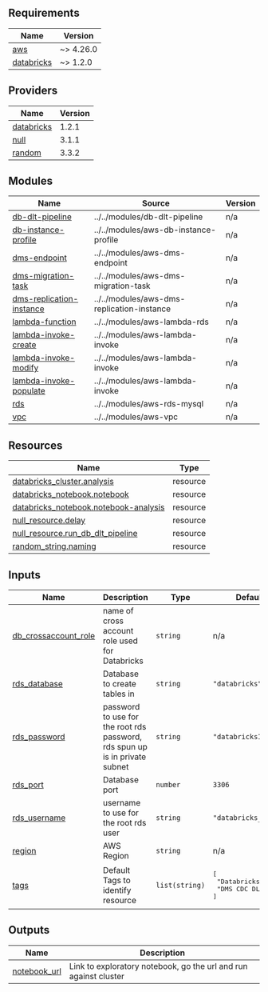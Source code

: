 <!-- BEGIN_TF_DOCS -->
## Requirements

| Name | Version |
|------|---------|
| <a name="requirement_aws"></a> [aws](#requirement\_aws) | ~> 4.26.0 |
| <a name="requirement_databricks"></a> [databricks](#requirement\_databricks) | ~> 1.2.0 |

## Providers

| Name | Version |
|------|---------|
| <a name="provider_databricks"></a> [databricks](#provider\_databricks) | 1.2.1 |
| <a name="provider_null"></a> [null](#provider\_null) | 3.1.1 |
| <a name="provider_random"></a> [random](#provider\_random) | 3.3.2 |

## Modules

| Name | Source | Version |
|------|--------|---------|
| <a name="module_db-dlt-pipeline"></a> [db-dlt-pipeline](#module\_db-dlt-pipeline) | ../../modules/db-dlt-pipeline | n/a |
| <a name="module_db-instance-profile"></a> [db-instance-profile](#module\_db-instance-profile) | ../../modules/aws-db-instance-profile | n/a |
| <a name="module_dms-endpoint"></a> [dms-endpoint](#module\_dms-endpoint) | ../../modules/aws-dms-endpoint | n/a |
| <a name="module_dms-migration-task"></a> [dms-migration-task](#module\_dms-migration-task) | ../../modules/aws-dms-migration-task | n/a |
| <a name="module_dms-replication-instance"></a> [dms-replication-instance](#module\_dms-replication-instance) | ../../modules/aws-dms-replication-instance | n/a |
| <a name="module_lambda-function"></a> [lambda-function](#module\_lambda-function) | ../../modules/aws-lambda-rds | n/a |
| <a name="module_lambda-invoke-create"></a> [lambda-invoke-create](#module\_lambda-invoke-create) | ../../modules/aws-lambda-invoke | n/a |
| <a name="module_lambda-invoke-modify"></a> [lambda-invoke-modify](#module\_lambda-invoke-modify) | ../../modules/aws-lambda-invoke | n/a |
| <a name="module_lambda-invoke-populate"></a> [lambda-invoke-populate](#module\_lambda-invoke-populate) | ../../modules/aws-lambda-invoke | n/a |
| <a name="module_rds"></a> [rds](#module\_rds) | ../../modules/aws-rds-mysql | n/a |
| <a name="module_vpc"></a> [vpc](#module\_vpc) | ../../modules/aws-vpc | n/a |

## Resources

| Name | Type |
|------|------|
| [databricks_cluster.analysis](https://registry.terraform.io/providers/databricks/databricks/latest/docs/resources/cluster) | resource |
| [databricks_notebook.notebook](https://registry.terraform.io/providers/databricks/databricks/latest/docs/resources/notebook) | resource |
| [databricks_notebook.notebook-analysis](https://registry.terraform.io/providers/databricks/databricks/latest/docs/resources/notebook) | resource |
| [null_resource.delay](https://registry.terraform.io/providers/hashicorp/null/latest/docs/resources/resource) | resource |
| [null_resource.run_db_dlt_pipeline](https://registry.terraform.io/providers/hashicorp/null/latest/docs/resources/resource) | resource |
| [random_string.naming](https://registry.terraform.io/providers/hashicorp/random/latest/docs/resources/string) | resource |

## Inputs

| Name | Description | Type | Default | Required |
|------|-------------|------|---------|:--------:|
| <a name="input_db_crossaccount_role"></a> [db\_crossaccount\_role](#input\_db\_crossaccount\_role) | name of cross account role used for Databricks | `string` | n/a | yes |
| <a name="input_rds_database"></a> [rds\_database](#input\_rds\_database) | Database to create tables in | `string` | `"databricks"` | no |
| <a name="input_rds_password"></a> [rds\_password](#input\_rds\_password) | password to use for the root rds password, rds spun up is in private subnet | `string` | `"databricks1"` | no |
| <a name="input_rds_port"></a> [rds\_port](#input\_rds\_port) | Database port | `number` | `3306` | no |
| <a name="input_rds_username"></a> [rds\_username](#input\_rds\_username) | username to use for the root rds user | `string` | `"databricks_root"` | no |
| <a name="input_region"></a> [region](#input\_region) | AWS Region | `string` | n/a | yes |
| <a name="input_tags"></a> [tags](#input\_tags) | Default Tags to identify resource | `list(string)` | <pre>[<br>  "Databricks",<br>  "DMS CDC DLT DEMO"<br>]</pre> | no |

## Outputs

| Name | Description |
|------|-------------|
| <a name="output_notebook_url"></a> [notebook\_url](#output\_notebook\_url) | Link to exploratory notebook, go the url and run against cluster |
<!-- END_TF_DOCS -->